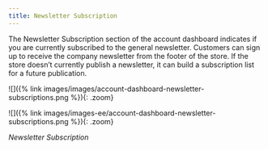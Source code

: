 ```yaml
---
title: Newsletter Subscription
---
```


The Newsletter Subscription section of the account dashboard indicates if you are currently subscribed to the general newsletter. Customers can sign up to receive the company newsletter from the footer of the store. If the store doesn’t currently publish a newsletter, it can build a subscription list for a future publication.

<!--{% if "Default.CE Only" contains site.edition %}-->
![]({% link images/images/account-dashboard-newsletter-subscriptions.png %}){: .zoom}
<!--{% endif %}-->
<!--{% if "Default.EE-B2B" contains site.edition %}-->
![]({% link images/images-ee/account-dashboard-newsletter-subscriptions.png %}){: .zoom}
<!--{% endif %}-->
_Newsletter Subscription_
